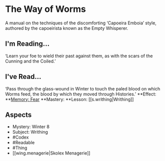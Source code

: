 # The Way of Worms
A manual on the techniques of the discomforting ‘Capoeira Emboia’ style, authored by the capoeirista known as the Empty Whisperer.
## I'm Reading...
‘Learn your foe to wield their past against them, as with the scars of the Cunning and the Coiled.’
## I've Read...
‘Pass through the glass-wound in Winter to touch the paled blood on which Worms feed, the blood by which they moved through Histories.’
**Effect: **[Memory: Fear](https://uadaf.theevilroot.xyz/rowenarium/element/mem.fear)
**Mastery: **Lesson: [[s.writhing|Writhing]]
## Aspects
- Mystery: Winter 8
- Subject: Writhing
- #Codex
- #Readable
- #Thing
- [[wing.menagerie|Skolex Menagerie]]